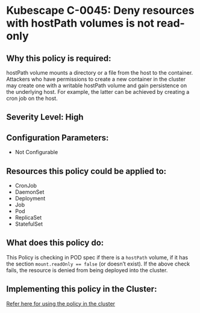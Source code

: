 # Kubescape C-0045: Deny resources with hostPath volumes is not read-only

## Why this policy is required:
hostPath volume mounts a directory or a file from the host to the container. Attackers who have permissions to create a new container in the cluster may create one with a writable hostPath volume and gain persistence on the underlying host. For example, the latter can be achieved by creating a cron job on the host.

## Severity Level: High

## Configuration Parameters:
* Not Configurable

## Resources this policy could be applied to:
* CronJob
* DaemonSet
* Deployment
* Job
* Pod
* ReplicaSet
* StatefulSet

## What does this policy do:
This Policy is checking in POD spec if there is a `hostPath` volume, if it has the section `mount.readOnly == false` (or doesn’t exist). If the above check fails, the resource is denied from being deployed into the cluster.

## Implementing this policy in the Cluster:
[Refer here for using the policy in the cluster](https://github.com/kubescape/cel-admission-library#using-the-library)